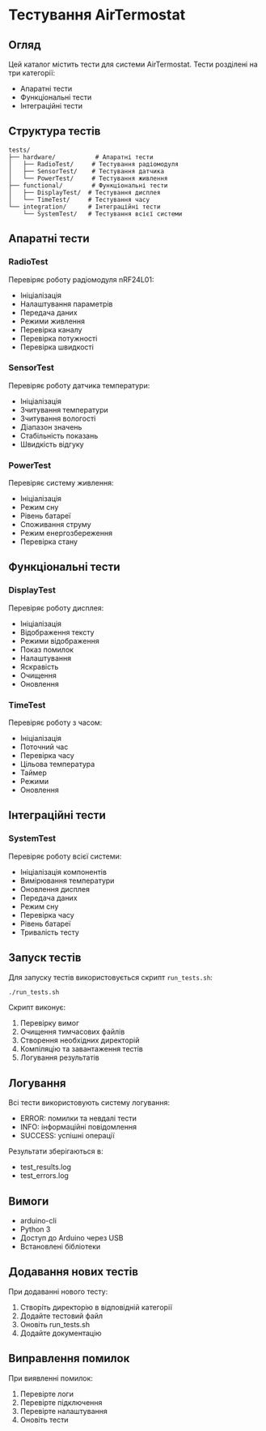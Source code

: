# Тестування AirTermostat

## Огляд

Цей каталог містить тести для системи AirTermostat. Тести розділені на три категорії:
- Апаратні тести
- Функціональні тести
- Інтеграційні тести

## Структура тестів

```
tests/
├── hardware/           # Апаратні тести
│   ├── RadioTest/     # Тестування радіомодуля
│   ├── SensorTest/    # Тестування датчика
│   └── PowerTest/     # Тестування живлення
├── functional/        # Функціональні тести
│   ├── DisplayTest/  # Тестування дисплея
│   └── TimeTest/     # Тестування часу
└── integration/      # Інтеграційні тести
    └── SystemTest/   # Тестування всієї системи
```

## Апаратні тести

### RadioTest
Перевіряє роботу радіомодуля nRF24L01:
- Ініціалізація
- Налаштування параметрів
- Передача даних
- Режими живлення
- Перевірка каналу
- Перевірка потужності
- Перевірка швидкості

### SensorTest
Перевіряє роботу датчика температури:
- Ініціалізація
- Зчитування температури
- Зчитування вологості
- Діапазон значень
- Стабільність показань
- Швидкість відгуку

### PowerTest
Перевіряє систему живлення:
- Ініціалізація
- Режим сну
- Рівень батареї
- Споживання струму
- Режим енергозбереження
- Перевірка стану

## Функціональні тести

### DisplayTest
Перевіряє роботу дисплея:
- Ініціалізація
- Відображення тексту
- Режими відображення
- Показ помилок
- Налаштування
- Яскравість
- Очищення
- Оновлення

### TimeTest
Перевіряє роботу з часом:
- Ініціалізація
- Поточний час
- Перевірка часу
- Цільова температура
- Таймер
- Режими
- Оновлення

## Інтеграційні тести

### SystemTest
Перевіряє роботу всієї системи:
- Ініціалізація компонентів
- Вимірювання температури
- Оновлення дисплея
- Передача даних
- Режим сну
- Перевірка часу
- Рівень батареї
- Тривалість тесту

## Запуск тестів

Для запуску тестів використовується скрипт `run_tests.sh`:

```bash
./run_tests.sh
```

Скрипт виконує:
1. Перевірку вимог
2. Очищення тимчасових файлів
3. Створення необхідних директорій
4. Компіляцію та завантаження тестів
5. Логування результатів

## Логування

Всі тести використовують систему логування:
- ERROR: помилки та невдалі тести
- INFO: інформаційні повідомлення
- SUCCESS: успішні операції

Результати зберігаються в:
- test_results.log
- test_errors.log

## Вимоги

- arduino-cli
- Python 3
- Доступ до Arduino через USB
- Встановлені бібліотеки

## Додавання нових тестів

При додаванні нового тесту:
1. Створіть директорію в відповідній категорії
2. Додайте тестовий файл
3. Оновіть run_tests.sh
4. Додайте документацію

## Виправлення помилок

При виявленні помилок:
1. Перевірте логи
2. Перевірте підключення
3. Перевірте налаштування
4. Оновіть тести

